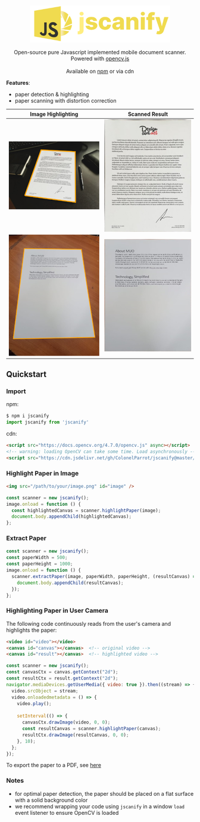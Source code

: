 <p align="center">
    <img src="docs/images/logo-full.png" height="100">
</p>

<p align="center">
Open-source pure Javascript implemented mobile document scanner. Powered with <a href="https://docs.opencv.org/3.4/d5/d10/tutorial_js_root.html">opencv.js</a><br/><br/>
Available on <a href="https://www.npmjs.com/package/jscanify">npm</a> or via cdn
</p>

**Features**:

- paper detection & highlighting
- paper scanning with distortion correction

| Image Highlighting                                | Scanned Result                                  |
| ------------------------------------------------- | ----------------------------------------------- |
| <img src="docs/images/highlight-paper1.png"> | <img src="docs/images/scanned-paper1.png"> |
| <img src="docs/images/highlight-paper2.png"> | <img src="docs/images/scanned-paper2.png"> |

## Quickstart

### Import

npm:

```js
$ npm i jscanify
import jscanify from 'jscanify'
```

cdn:

```html
<script src="https://docs.opencv.org/4.7.0/opencv.js" async></script>
<!-- warning: loading OpenCV can take some time. Load asynchronously -->
<script src="https://cdn.jsdelivr.net/gh/ColonelParrot/jscanify@master/src/jscanify.min.js"></script>
```

### Highlight Paper in Image

```html
<img src="/path/to/your/image.png" id="image" />
```

```js
const scanner = new jscanify();
image.onload = function () {
  const highlightedCanvas = scanner.highlightPaper(image);
  document.body.appendChild(highlightedCanvas);
};
```

### Extract Paper

```js
const scanner = new jscanify();
const paperWidth = 500;
const paperHeight = 1000;
image.onload = function () {
  scanner.extractPaper(image, paperWidth, paperHeight, (resultCanvas) => {
    document.body.appendChild(resultCanvas);
  });
};
```

### Highlighting Paper in User Camera

The following code continuously reads from the user's camera and highlights the paper:

```html
<video id="video"></video>
<canvas id="canvas"></canvas>  <!-- original video -->
<canvas id="result"></canvas>  <!-- highlighted video -->
```

```js
const scanner = new jscanify();
const canvasCtx = canvas.getContext("2d");
const resultCtx = result.getContext("2d");
navigator.mediaDevices.getUserMedia({ video: true }).then((stream) => {
  video.srcObject = stream;
  video.onloadedmetadata = () => {
    video.play();

    setInterval(() => {
      canvasCtx.drawImage(video, 0, 0);
      const resultCanvas = scanner.highlightPaper(canvas);
      resultCtx.drawImage(resultCanvas, 0, 0);
    }, 10);
  };
});
```

To export the paper to a PDF, see [here](https://stackoverflow.com/questions/23681325/convert-canvas-to-pdf)
### Notes
- for optimal paper detection, the paper should be placed on a flat surface with a solid background color
- we recommend wrapping your code using `jscanify` in a window `load` event listener to ensure OpenCV is loaded
